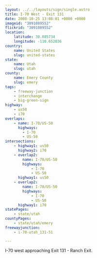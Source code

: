 ```yaml
---
layout: ../../layouts/sign/single.astro
title: I-70 West - Exit 131
date: 2008-10-25 13:08:01 +0000 +0000
imageid: "3091089552"
flickrid: "3091089552"
location:
    latitude: 38.885734
    longitude: -110.652036
country:
    name: United States
    slug: united-states
state:
    name: Utah
    slug: utah
county:
    name: Emery County
    slug: emery
tags:
    - freeway-junction
    - interchange
    - big-green-sign
highway:
    - us50
    - i70
overlaps:
    - name: I-70/US-50
      highways:
        - I-70
        - US-50
intersections:
    - highway1: us50
      highway2: i70
    - overlap2:
        name: I-70/US-50
        highways:
            - I-70
            - US-50
      highway1: us50
    - overlap2:
        name: I-70/US-50
        highways:
            - I-70
            - US-50
      highway1: i70
statePages:
    - state/utah
countyPages:
    - state/utah/emery
freewayjunction:
    - i-70-utah_131-51

---
```

I-70 west approaching Exit 131 - Ranch Exit.